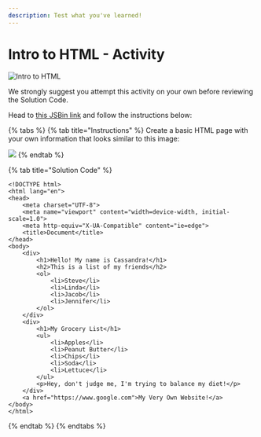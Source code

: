 ```yaml
---
description: Test what you've learned!
---
```


# Intro to HTML - Activity

![Intro to HTML](../../../.gitbook/assets/image%20%2837%29.png)

We strongly suggest you attempt this activity on your own before reviewing the Solution Code.

Head to [this JSBin link](https://jsbin.com/xahonej/1/edit?html,output) and follow the instructions below:

{% tabs %}
{% tab title="Instructions" %}
Create a basic HTML page with your own information that looks similar to this image:

![](../../../.gitbook/assets/image%20%2882%29.png)
{% endtab %}

{% tab title="Solution Code" %}
```markup
<!DOCTYPE html>
<html lang="en">
<head>
    <meta charset="UTF-8">
    <meta name="viewport" content="width=device-width, initial-scale=1.0">
    <meta http-equiv="X-UA-Compatible" content="ie=edge">
    <title>Document</title>
</head>
<body>
    <div>
        <h1>Hello! My name is Cassandra!</h1>
        <h2>This is a list of my friends</h2>
        <ol>
            <li>Steve</li>
            <li>Linda</li>
            <li>Jacob</li>
            <li>Jennifer</li>
        </ol>
    </div>
    <div>
        <h1>My Grocery List</h1>
        <ul>
            <li>Apples</li>
            <li>Peanut Butter</li>
            <li>Chips</li>
            <li>Soda</li>
            <li>Lettuce</li>
        </ul>
        <p>Hey, don't judge me, I'm trying to balance my diet!</p>
    </div>
    <a href="https://www.google.com">My Very Own Website!</a>
</body>
</html>
```
{% endtab %}
{% endtabs %}


